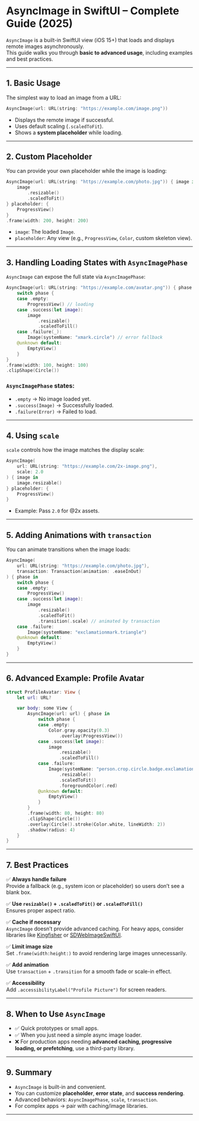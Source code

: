 # AsyncImage in SwiftUI – Complete Guide (2025)

`AsyncImage` is a built-in SwiftUI view (iOS 15+) that loads and displays remote images asynchronously.  
This guide walks you through **basic to advanced usage**, including examples and best practices.

---

## 1. Basic Usage

The simplest way to load an image from a URL:

```swift
AsyncImage(url: URL(string: "https://example.com/image.png"))
```

- Displays the remote image if successful.
- Uses default scaling (`.scaledToFit`).
- Shows a **system placeholder** while loading.

---

## 2. Custom Placeholder

You can provide your own placeholder while the image is loading:

```swift
AsyncImage(url: URL(string: "https://example.com/photo.jpg")) { image in
    image
        .resizable()
        .scaledToFit()
} placeholder: {
    ProgressView()
}
.frame(width: 200, height: 200)
```

- `image`: The loaded `Image`.
- `placeholder`: Any view (e.g., `ProgressView`, `Color`, custom skeleton view).

---

## 3. Handling Loading States with `AsyncImagePhase`

`AsyncImage` can expose the full state via `AsyncImagePhase`:

```swift
AsyncImage(url: URL(string: "https://example.com/avatar.png")) { phase in
    switch phase {
    case .empty:
        ProgressView() // loading
    case .success(let image):
        image
            .resizable()
            .scaledToFill()
    case .failure(_):
        Image(systemName: "xmark.circle") // error fallback
    @unknown default:
        EmptyView()
    }
}
.frame(width: 100, height: 100)
.clipShape(Circle())
```

### `AsyncImagePhase` states:
- `.empty` → No image loaded yet.
- `.success(Image)` → Successfully loaded.
- `.failure(Error)` → Failed to load.

---

## 4. Using `scale`

`scale` controls how the image matches the display scale:

```swift
AsyncImage(
    url: URL(string: "https://example.com/2x-image.png"),
    scale: 2.0
) { image in
    image.resizable()
} placeholder: {
    ProgressView()
}
```

- Example: Pass `2.0` for @2x assets.

---

## 5. Adding Animations with `transaction`

You can animate transitions when the image loads:

```swift
AsyncImage(
    url: URL(string: "https://example.com/photo.jpg"),
    transaction: Transaction(animation: .easeInOut)
) { phase in
    switch phase {
    case .empty:
        ProgressView()
    case .success(let image):
        image
            .resizable()
            .scaledToFit()
            .transition(.scale) // animated by transaction
    case .failure:
        Image(systemName: "exclamationmark.triangle")
    @unknown default:
        EmptyView()
    }
}
```

---

## 6. Advanced Example: Profile Avatar

```swift
struct ProfileAvatar: View {
    let url: URL?

    var body: some View {
        AsyncImage(url: url) { phase in
            switch phase {
            case .empty:
                Color.gray.opacity(0.3)
                    .overlay(ProgressView())
            case .success(let image):
                image
                    .resizable()
                    .scaledToFill()
            case .failure:
                Image(systemName: "person.crop.circle.badge.exclamationmark")
                    .resizable()
                    .scaledToFit()
                    .foregroundColor(.red)
            @unknown default:
                EmptyView()
            }
        }
        .frame(width: 80, height: 80)
        .clipShape(Circle())
        .overlay(Circle().stroke(Color.white, lineWidth: 2))
        .shadow(radius: 4)
    }
}
```

---

## 7. Best Practices

✅ **Always handle failure**  
Provide a fallback (e.g., system icon or placeholder) so users don’t see a blank box.

✅ **Use `resizable()` + `.scaledToFit()` or `.scaledToFill()`**  
Ensures proper aspect ratio.

✅ **Cache if necessary**  
`AsyncImage` doesn’t provide advanced caching. For heavy apps, consider libraries like [Kingfisher](https://github.com/onevcat/Kingfisher) or [SDWebImageSwiftUI](https://github.com/SDWebImage/SDWebImageSwiftUI).

✅ **Limit image size**  
Set `.frame(width:height:)` to avoid rendering large images unnecessarily.

✅ **Add animation**  
Use `transaction` + `.transition` for a smooth fade or scale-in effect.

✅ **Accessibility**  
Add `.accessibilityLabel("Profile Picture")` for screen readers.

---

## 8. When to Use `AsyncImage`

- ✅ Quick prototypes or small apps.  
- ✅ When you just need a simple async image loader.  
- ❌ For production apps needing **advanced caching, progressive loading, or prefetching**, use a third-party library.  

---

## 9. Summary

- `AsyncImage` is built-in and convenient.  
- You can customize **placeholder**, **error state**, and **success rendering**.  
- Advanced behaviors: `AsyncImagePhase`, `scale`, `transaction`.  
- For complex apps → pair with caching/image libraries.

---
